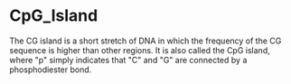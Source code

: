 # CpG_Island
 The CG island is a short stretch of DNA in which the frequency of the CG sequence is higher than other regions. It is also called the CpG island, where "p" simply indicates that "C" and "G" are connected by a phosphodiester bond.
